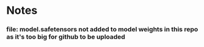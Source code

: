 # Notes
### file: model.safetensors not added to model weights in this repo as it's too big for github to be uploaded
